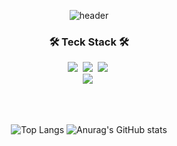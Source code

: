 <div align="center">

![header](https://capsule-render.vercel.app/api?type=waving&color=timeauto&height=200&section=header&text=JunYoung,%20Jung&fontColor=ffffff&fontSize=90&fontAlign=58&fontAlignY=32&desc=Day_Tea&descSize=25&descAlign=85&descAlignY=53&animation=fadeIn)

<h3 align="center">🛠 Teck Stack 🛠</h3>
<p align="center">
<img src="https://img.shields.io/badge/HTML-E54E21?style=flat&logo=HTML&logoColor=white"/></a>&nbsp
<img src="https://img.shields.io/badge/CSS-0D73B7?style=flat&logo=CSS&logoColor=white"/></a>&nbsp
<img src="https://img.shields.io/badge/JavaScript-F7DF1E?style=flat&logo=JavaScript&logoColor=white"/></a>&nbsp
<br>
<img src="https://img.shields.io/badge/GitHub-gray?style=flat&logo=GitHub&logoColor=black"/></a>&nbsp
</p>

</br>
</br>

![Top Langs](https://github-readme-stats.vercel.app/api/top-langs/?username=DayTeaJun&langs_count=10&layout=compact&theme=dark)
![Anurag's GitHub stats](https://github-readme-stats.vercel.app/api?username=DayTeaJun&show_icons=true&theme=dracula)

</div>
